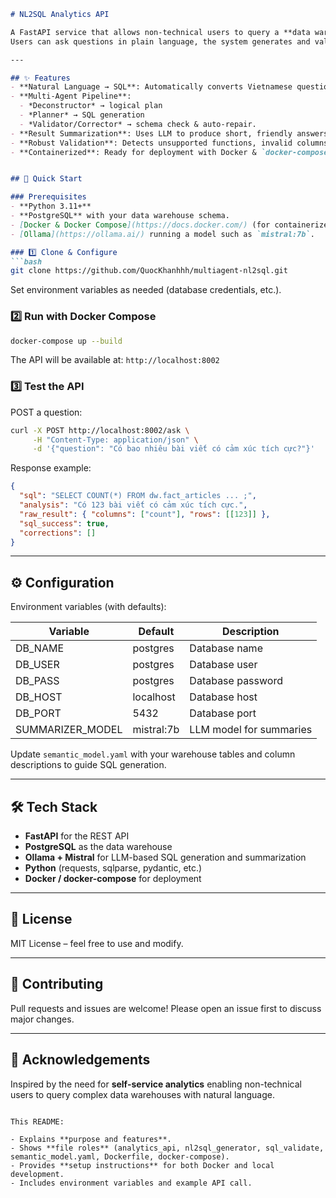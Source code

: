 ```markdown
# NL2SQL Analytics API

A FastAPI service that allows non-technical users to query a **data warehouse** in natural Vietnamese.  
Users can ask questions in plain language, the system generates and validates SQL with a **multi-agent LLM pipeline**, executes it on PostgreSQL, and returns both raw results and a concise human-readable summary.

---

## ✨ Features
- **Natural Language → SQL**: Automatically converts Vietnamese questions into valid SQL.
- **Multi-Agent Pipeline**:  
  - *Deconstructor* → logical plan  
  - *Planner* → SQL generation  
  - *Validator/Corrector* → schema check & auto-repair.
- **Result Summarization**: Uses LLM to produce short, friendly answers in Vietnamese.
- **Robust Validation**: Detects unsupported functions, invalid columns, and GROUP BY issues.
- **Containerized**: Ready for deployment with Docker & `docker-compose`.


## 🚀 Quick Start

### Prerequisites
- **Python 3.11+**
- **PostgreSQL** with your data warehouse schema.
- [Docker & Docker Compose](https://docs.docker.com/) (for containerized deployment).
- [Ollama](https://ollama.ai/) running a model such as `mistral:7b`.

### 1️⃣ Clone & Configure
```bash
git clone https://github.com/QuocKhanhhh/multiagent-nl2sql.git 
````

Set environment variables as needed (database credentials, etc.).

### 2️⃣ Run with Docker Compose

```bash
docker-compose up --build
```

The API will be available at: `http://localhost:8002`

### 3️⃣ Test the API

POST a question:

```bash
curl -X POST http://localhost:8002/ask \
     -H "Content-Type: application/json" \
     -d '{"question": "Có bao nhiêu bài viết có cảm xúc tích cực?"}'
```

Response example:

```json
{
  "sql": "SELECT COUNT(*) FROM dw.fact_articles ... ;",
  "analysis": "Có 123 bài viết có cảm xúc tích cực.",
  "raw_result": { "columns": ["count"], "rows": [[123]] },
  "sql_success": true,
  "corrections": []
}
```

---

## ⚙️ Configuration

Environment variables (with defaults):

| Variable          | Default    | Description             |
| ----------------- | ---------- | ----------------------- |
| DB\_NAME          | postgres   | Database name           |
| DB\_USER          | postgres   | Database user           |
| DB\_PASS          | postgres   | Database password       |
| DB\_HOST          | localhost  | Database host           |
| DB\_PORT          | 5432       | Database port           |
| SUMMARIZER\_MODEL | mistral:7b | LLM model for summaries |

Update `semantic_model.yaml` with your warehouse tables and column descriptions to guide SQL generation.

---

## 🛠 Tech Stack

* **FastAPI** for the REST API
* **PostgreSQL** as the data warehouse
* **Ollama + Mistral** for LLM-based SQL generation and summarization
* **Python** (requests, sqlparse, pydantic, etc.)
* **Docker / docker-compose** for deployment

---

## 📄 License

MIT License – feel free to use and modify.

---

## 🤝 Contributing

Pull requests and issues are welcome!
Please open an issue first to discuss major changes.

---

## 🙌 Acknowledgements

Inspired by the need for **self-service analytics** enabling non-technical users to query complex data warehouses with natural language.

```

This README:

- Explains **purpose and features**.
- Shows **file roles** (analytics_api, nl2sql_generator, sql_validate, semantic_model.yaml, Dockerfile, docker-compose).
- Provides **setup instructions** for both Docker and local development.
- Includes environment variables and example API call.

```
